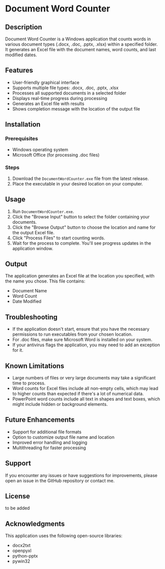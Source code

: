 # Document Word Counter

## Description
Document Word Counter is a Windows application that counts words in various document types (.docx, .doc, .pptx, .xlsx) within a specified folder. It generates an Excel file with the document names, word counts, and last modified dates.

## Features
- User-friendly graphical interface
- Supports multiple file types: .docx, .doc, .pptx, .xlsx
- Processes all supported documents in a selected folder
- Displays real-time progress during processing
- Generates an Excel file with results
- Shows completion message with the location of the output file

## Installation

### Prerequisites
- Windows operating system
- Microsoft Office (for processing .doc files)

### Steps
1. Download the `DocumentWordCounter.exe` file from the latest release.
2. Place the executable in your desired location on your computer.

## Usage
1. Run `DocumentWordCounter.exe`.
2. Click the "Browse Input" button to select the folder containing your documents.
3. Click the "Browse Output" button to choose the location and name for the output Excel file.
4. Click "Process Files" to start counting words.
5. Wait for the process to complete. You'll see progress updates in the application window.

## Output
The application generates an Excel file at the location you specified, with the name you chose. This file contains:
- Document Name
- Word Count
- Date Modified

## Troubleshooting
- If the application doesn't start, ensure that you have the necessary permissions to run executables from your chosen location.
- For .doc files, make sure Microsoft Word is installed on your system.
- If your antivirus flags the application, you may need to add an exception for it.

## Known Limitations
- Large numbers of files or very large documents may take a significant time to process.
- Word counts for Excel files include all non-empty cells, which may lead to higher counts than expected if there's a lot of numerical data.
- PowerPoint word counts include all text in shapes and text boxes, which might include hidden or background elements.

## Future Enhancements
- Support for additional file formats
- Option to customize output file name and location
- Improved error handling and logging
- Multithreading for faster processing

## Support
If you encounter any issues or have suggestions for improvements, please open an issue in the GitHub repository or contact me.

## License
to be added 

## Acknowledgments
This application uses the following open-source libraries:
- docx2txt
- openpyxl
- python-pptx
- pywin32
